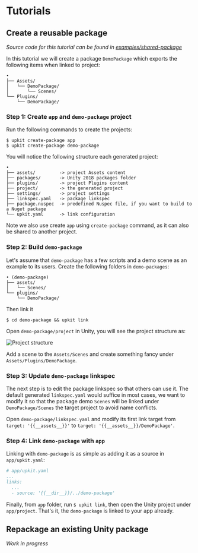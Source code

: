 # Tutorials

## Create a reusable package

_Source code for this tutorial can be found in [examples/shared-package](https://github.com/finderseyes/upkit/tree/develop/examples/shared-package)_

In this tutorial we will create a package `DemoPackage` which exports the following items when linked to project:

```
• 
├── Assets/
│   └── DemoPackage/
│       └── Scenes/
└── Plugins/
    └── DemoPackage/
```

### Step 1: Create `app` and `demo-package` project
Run the following commands to create the projects:

```
$ upkit create-package app
$ upkit create-package demo-package
```
You will notice the following structure each generated project:
```
•
├── assets/ 		-> project Assets content
├── packages/		-> Unity 2018 packages folder
├── plugins/		-> project Plugins content
├── project/		-> the generated project
├── settings/		-> project settings 
├── linkspec.yaml	-> package linkspec
├── package.nuspec	-> predefined Nuspec file, if you want to build to a Nuget package
└── upkit.yaml		-> link configuration
```

Note we also use create `app` using `create-package` command, as it can also be shared to another project.

### Step 2: Build `demo-package`

Let's assume that `demo-package` has a few scripts and a demo scene as an example to its users. Create the following folders in `demo-packages`:
```
• (demo-package)
├── assets/ 
│   └── Scenes/
└── plugins/
    └── DemoPackage/
```
Then link it
```
$ cd demo-package && upkit link
```
Open `demo-package/project` in Unity, you will see the project structure as:

![Project structure](/../_images/tut1-001.png)

Add a scene to the `Assets/Scenes` and create something fancy under `Assets/Plugins/DemoPackage`. 

### Step 3: Update `demo-package` linkspec

The next step is to edit the package linkspec so that others can use it. The default generated `linkspec.yaml` would suffice in most cases, we want to modify it so that the package demo `Scenes` will be linked under `DemoPackage/Scenes` the target project to avoid name conflicts. 

Open `demo-package/linkspec.yaml` and modify its first link target from `target: '{{__assets__}}'` to `target: '{{__assets__}}/DemoPackage'`.

### Step 4: Link `demo-package` with `app`

Linking with `demo-package` is as simple as adding it as a source in `app/upkit.yaml`:

```yaml
# app/upkit.yaml
...
links:
  ...
  - source: '{{__dir__}}/../demo-package'
```
Finally, from `app` folder, run `$ upkit link`, then open the Unity project under `app/project`. That's it, the `demo-package` is linked to your app already.

## Repackage an existing Unity package  

_Work in progress_